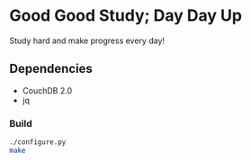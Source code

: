 # Good Good Study; Day Day Up

Study hard and make progress every day!

## Dependencies

* CouchDB 2.0
* jq

### Build

```bash
./configure.py
make
```
